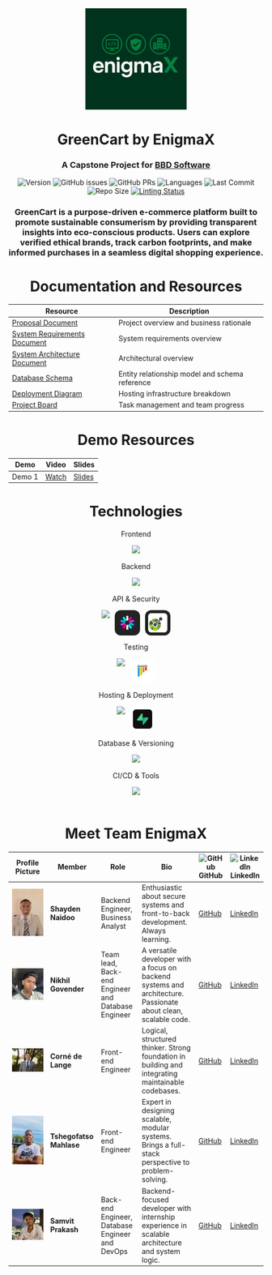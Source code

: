 <div align="center">
  <img 
    src="https://github.com/COS301-SE-2025/Green-Cart/blob/main/documents/image_assets/EnigmaX%20prop.png?raw=true" 
    alt="EnigmaX Logo"
    width="200" 
    height="auto"
  />
</div>
  <h1 align="center">GreenCart by EnigmaX</h1>
  <h3 align="center">A Capstone Project for <a href="https://www.bbd.co.za/">BBD Software</a></h3>

<div align="center">

![Version](https://img.shields.io/badge/version-1.3.3-007ACC?style=flat-square&logo=semantic-release&logoColor=white)
![GitHub issues](https://img.shields.io/github/issues/COS301-SE-2025/Green-Cart?style=flat-square&color=orange&logo=github)
![GitHub PRs](https://img.shields.io/github/issues-pr/COS301-SE-2025/Green-Cart?style=flat-square&color=purple&logo=git)
![Languages](https://img.shields.io/github/languages/count/COS301-SE-2025/Green-Cart?style=flat-square&color=informational&logo=code)
![Last Commit](https://img.shields.io/github/last-commit/COS301-SE-2025/Green-Cart?style=flat-square&color=success&logo=git)
![Repo Size](https://img.shields.io/github/repo-size/COS301-SE-2025/Green-Cart?style=flat-square&color=blueviolet&logo=database)
[![Linting Status](https://img.shields.io/github/actions/workflow/status/COS301-SE-2025/Green-Cart/linting.yml?style=flat-square&label=Linting&logo=githubactions&color=blue)](https://github.com/COS301-SE-2025/Green-Cart/actions/workflows/linting.yml)

</div>

<h3 align="center">
GreenCart is a purpose-driven e-commerce platform built to promote sustainable consumerism by providing transparent insights into eco-conscious products. Users can explore verified ethical brands, track carbon footprints, and make informed purchases in a seamless digital shopping experience.
</h3>

</p>


<h1 align="center">Documentation and Resources</h1>

<div align="center">

| Resource                                                                                                               | Description                                    |
| ---------------------------------------------------------------------------------------------------------------------- | ---------------------------------------------- |
| [Proposal Document](https://www.canva.com/design/DAGlkKZ2Tck/nRnry4uoAMHH9-PVaqgAvA/edit?utm_content=DAGlkKZ2Tck&utm_campaign=designshare&utm_medium=link2&utm_source=sharebutton)             | Project overview and business rationale        |
| [System Requirements Document](https://docs.google.com/document/d/1SvLTt7jRWEveDAkH8mjZ0KU3gi2sbbJkxBVchZX8C90/edit?usp=sharing)               | System requirements overview |
| [System Architecture Document](https://docs.google.com/document/d/1KUXww-AsuFPJi2uFpKgFf5PEZGdCYqKZ4R21-Tpzqzs/edit?usp=sharing)           | Architectural overview                         |
| [Database Schema](https://github.com/COS301-SE-2025/Green-Cart/blob/documentation/documents/ERD%20diagram.png?raw=true)               | Entity relationship model and schema reference |
| [Deployment Diagram](https://github.com/COS301-SE-2025/Green-Cart/blob/documentation/documents/Development_Diagram.jpg)            | Hosting infrastructure breakdown               |
| [Project Board](https://github.com/orgs/COS301-SE-2025/projects/198/views/2)                                                       | Task management and team progress              |

<h1 align="center">Demo Resources</h1>

| Demo   | Video      | Slides      |
| ------ | ---------- | ----------- |
| Demo 1 | [Watch](https://drive.google.com/file/d/1x923JaubfP_FH0dgEdhZ3O-y96iFVVzO/view) | [Slides](https://www.canva.com/design/DAGoo0NOHOs/MpZHdfQEJuRwyW97PpcBaA/edit?utm_content=DAGoo0NOHOs&utm_campaign=designshare&utm_medium=link2&utm_source=sharebutton) |

<h1 align="center">Technologies</h1>
<div align="center">

  <p>Frontend</p>
  <img src="https://skillicons.dev/icons?i=figma,react,vite"/>

  <p>Backend</p>
  <img src="https://skillicons.dev/icons?i=python"/> 

  <p>API & Security</p>
  <div style="display: flex; justify-content: center; gap: 10px;">
    <img src="https://skillicons.dev/icons?i=fastapi" />
    <img 
      src="https://github.com/COS301-SE-2025/Green-Cart/blob/main/documents/image_assets/177059352-fe91dcd5-e17b-4103-88ae-70d6d396cf85.png?raw=true" 
      width="50" height="50"
      style="border-radius: 12px; background-color: #222; padding: 6px; box-sizing: border-box;"
    />
    <!-- OpenAPI -->
    <img 
      src="https://raw.githubusercontent.com/COS301-SE-2025/Green-Cart/f9fbd43f4f1b396cd897f8f2e4cb1826a5acd370/assets/icons/openapi-1.svg" 
      width="50" height="50"
      style="border-radius: 12px; background-color: #222; padding: 6px; box-sizing: border-box;"
    />
  </div>

  <p>Testing</p>
  <div style="display: flex; justify-content: center; gap: 10px;">
    <img src="https://skillicons.dev/icons?i=jest" />
    <img 
      src="https://raw.githubusercontent.com/COS301-SE-2025/Green-Cart/25afb4c7a9feb2f646cb77ad75b9f3f432259b12/documents/pytest.svg" 
      width="50" height="50"
      style="background-color: #fff; border-radius: 12px; padding: 6px; box-sizing: border-box;"
    />
  </div>

  <p>Hosting & Deployment</p>
  <div style="display: flex; justify-content: center; gap: 10px;">
    <img src="https://skillicons.dev/icons?i=aws" />
    <img 
      src="https://github.com/COS301-SE-2025/Green-Cart/blob/main/documents/supabase.jpg?raw=true" 
      width="50" height="50"
      style="background-color: #fff; border-radius: 12px; padding: 6px; box-sizing: border-box;"
    />
  </div>

</div>


  <p>Database & Versioning</p>
  <img src="https://skillicons.dev/icons?i=postgresql,liquibase"/>

  <p>CI/CD & Tools</p>
  <img src="https://skillicons.dev/icons?i=git,githubactions"/>

</div>





<br>

<h1 align="center">Meet Team EnigmaX</h1>

| Profile Picture | Member                  | Role                                                | Bio                                                                                                            | ![GitHub](https://cdn.jsdelivr.net/gh/devicons/devicon/icons/github/github-original.svg) GitHub | ![LinkedIn](https://cdn.jsdelivr.net/gh/devicons/devicon/icons/linkedin/linkedin-original.svg) LinkedIn |
|-----------------|-------------------------|-----------------------------------------------------|---------------------------------------------------------------------------------------------------------------|--------------------------------------------------------------------------------------------------|----------------------------------------------------------------------------------------------------------|
| ![](https://github.com/COS301-SE-2025/Green-Cart/blob/main/documents/image_assets/shayden.jpeg?raw=true) | **Shayden Naidoo**      | Backend Engineer, Business Analyst                | Enthusiastic about secure systems and front-to-back development. Always learning.           | [GitHub](https://github.com/ShaydenNaidoo)                                                   | [LinkedIn](https://www.linkedin.com/in/shayden-naidoo-b0a51b28b/)                             |
| ![](https://github.com/COS301-SE-2025/Green-Cart/blob/main/documents/image_assets/Nikhil.jpeg?raw=true) | **Nikhil Govender**     | Team lead, Back-end Engineer and Database Engineer  | A versatile developer with a focus on backend systems and architecture. Passionate about clean, scalable code. | [GitHub](https://github.com/nikhilpg12)                                                    | [LinkedIn](https://www.linkedin.com/in/nikhil-govender-2127b4193/)                            |
| ![](https://github.com/COS301-SE-2025/Green-Cart/blob/main/documents/image_assets/Corne.jpeg?raw=true) | **Corné de Lange**      | Front-end Engineer                                  | Logical, structured thinker. Strong foundation in building and integrating maintainable codebases.             | [GitHub](https://github.com/CornedeLange)                                                  | [LinkedIn](https://www.linkedin.com/in/corné-dl-2953a3355/)                                   |
| ![](https://github.com/COS301-SE-2025/Green-Cart/blob/main/documents/image_assets/tshego.png?raw=true) | **Tshegofatso Mahlase** | Front-end Engineer                                  | Expert in designing scalable, modular systems. Brings a full-stack perspective to problem-solving.             | [GitHub](https://github.com/Tshegofatso466)                                                | [LinkedIn](https://www.linkedin.com/in/tshegofatso-mahlase-13b8a2218/)                        |
| ![](https://github.com/COS301-SE-2025/Green-Cart/blob/main/documents/image_assets/Sam_New.jpeg?raw=true) | **Samvit Prakash**      | Back-end Engineer, Database Engineer and DevOps     | Backend-focused developer with internship experience in scalable architecture and system logic.                | [GitHub](https://github.com/SamvitPrakash-23525119)                                        | [LinkedIn](https://www.linkedin.com/in/samvit-prakash-4b8546298/)                             |

</div>
